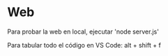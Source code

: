 # Web
Para probar la web en local, ejecutar 'node server.js'

Para tabular todo el código en VS Code: alt + shift + f